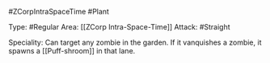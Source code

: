 #ZCorpIntraSpaceTime #Plant 

Type: #Regular 
Area: [[ZCorp Intra-Space-Time]]
Attack: #Straight

Speciality: Can target any zombie in the garden. If it vanquishes a zombie, it spawns a [[Puff-shroom]] in that lane.